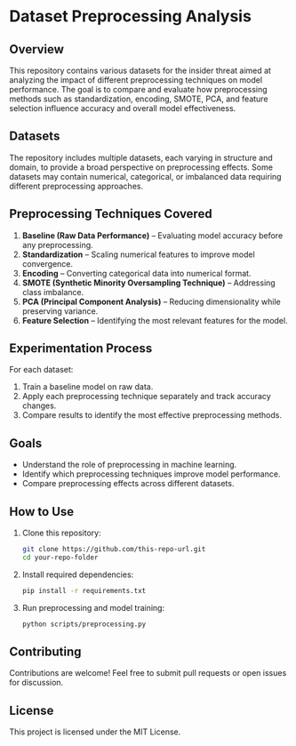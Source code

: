 # Dataset Preprocessing Analysis

## Overview
This repository contains various datasets for the insider threat aimed at analyzing the impact of different preprocessing techniques on model performance. The goal is to compare and evaluate how preprocessing methods such as standardization, encoding, SMOTE, PCA, and feature selection influence accuracy and overall model effectiveness.

## Datasets
The repository includes multiple datasets, each varying in structure and domain, to provide a broad perspective on preprocessing effects. Some datasets may contain numerical, categorical, or imbalanced data requiring different preprocessing approaches.

## Preprocessing Techniques Covered
1. **Baseline (Raw Data Performance)** – Evaluating model accuracy before any preprocessing.
2. **Standardization** – Scaling numerical features to improve model convergence.
3. **Encoding** – Converting categorical data into numerical format.
4. **SMOTE (Synthetic Minority Oversampling Technique)** – Addressing class imbalance.
5. **PCA (Principal Component Analysis)** – Reducing dimensionality while preserving variance.
6. **Feature Selection** – Identifying the most relevant features for the model.

## Experimentation Process
For each dataset:
1. Train a baseline model on raw data.
2. Apply each preprocessing technique separately and track accuracy changes.
3. Compare results to identify the most effective preprocessing methods.


## Goals
- Understand the role of preprocessing in machine learning.
- Identify which preprocessing techniques improve model performance.
- Compare preprocessing effects across different datasets.

## How to Use
1. Clone this repository:
   ```sh
   git clone https://github.com/this-repo-url.git
   cd your-repo-folder
   ```
2. Install required dependencies:
   ```sh
   pip install -r requirements.txt
   ```
3. Run preprocessing and model training:
   ```sh
   python scripts/preprocessing.py
   ```


## Contributing
Contributions are welcome! Feel free to submit pull requests or open issues for discussion.

## License
This project is licensed under the MIT License.

